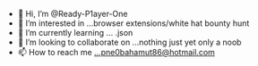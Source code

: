- 👋 Hi, I’m @Ready-P1ayer-One
- 👀 I’m interested in ...browser extensions/white hat bounty hunt
- 🌱 I’m currently learning ... .json 
- 💞️ I’m looking to collaborate on ...nothing just yet only a noob
- 📫 How to reach me ...pne0bahamut86@hotmail.com

<!---
Ready-P1ayer-One/Ready-P1ayer-One is a ✨ special ✨ repository because its `README.md` (this file) appears on your GitHub profile.
You can click the Preview link to take a look at your changes.
--->
